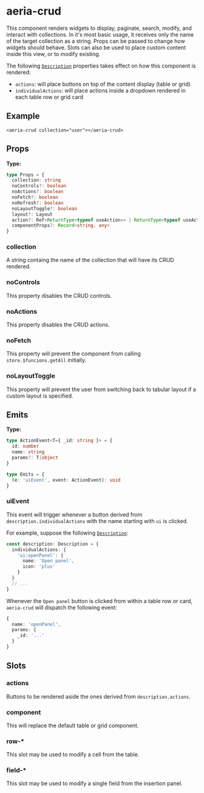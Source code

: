 # aeria-crud

This component renders widgets to display, paginate, search, modify, and interact with collections. In it's most basic usage, it receives only the name of the target collection as a string. Props can be passed to change how widgets should behave. Slots can also be used to place custom content inside this view, or to modify existing.

The following [`Description`](/backend/description) properties takes effect on how this component is rendered:

- `actions`: will place buttons on top of the content display (table or grid)
- `individualActions`: will place actions inside a dropdown rendered in each table row or grid card

## Example

```vue-html
<aeria-crud collection="user"></aeria-crud>
```

## Props

**Type:**

```typescript
type Props = {
  collection: string
  noControls?: boolean
  noActions?: boolean
  noFetch?: boolean
  noRefresh?: boolean
  noLayoutToggle?: boolean
  layout?: Layout
  action?: Ref<ReturnType<typeof useAction>> | ReturnType<typeof useAction>
  componentProps?: Record<string, any>
}

```

### collection <Badge type="tip" text="string" />

A string containg the name of the collection that will have its CRUD rendered.

### noControls <Badge type="tip" text="boolean" />

This property disables the CRUD controls.

### noActions <Badge type="tip" text="boolean" />

This property disables the CRUD actions.

### noFetch <Badge type="tip" text="boolean" />

This property will prevent the component from calling `store.$funcions.getAll` initially.

### noLayoutToggle <Badge type="tip" text="boolean" />

This property will prevent the user from switching back to tabular layout if a custom layout is specified.


## Emits

**Type:**

```typescript
type ActionEvent<T={ _id: string }> = {
  id: number
  name: string
  params?: T|object
}

type Emits = {
  (e: 'uiEvent', event: ActionEvent): void
}
```

### uiEvent

This event will trigger whenever a button derived from `description.individualActions` with the name starting with `ui` is clicked.

For example, suppose the following [`Description`](/aeria/description):

```typescript
const description: Description = {
  individualActions: {
    'ui:openPanel': {
      name: 'Open panel',
      icon: 'plus'
    }
  }
  // ...
}
```

Whenever the `Open panel` button is clicked from within a table row or card, `aeria-crud` will dispatch the following event:

```typescript
{
  name: 'openPanel',
  params: {
    _id: '...'
  }
}
```

## Slots

### actions

Buttons to be rendered aside the ones derived from `description.actions`.

### component

This will replace the default table or grid component.

### row-*

This slot may be used to modify a cell from the table.

### field-*

This slot may be used to modify a single field from the insertion panel.
